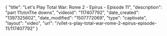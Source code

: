 {
    "title": "Let's Play Total War: Rome 2 - Epirus - Episode 11",
    "description": "part 11\n\nThe downs",
    "videoid": "117407792",
    "date_created": "1397325602",
    "date_modified": "1507772069",
    "type": "captivate",
    "layout": "video",
    "url": "\/v\/let-s-play-total-war-rome-2-epirus-episode-11\/117407792"
}
